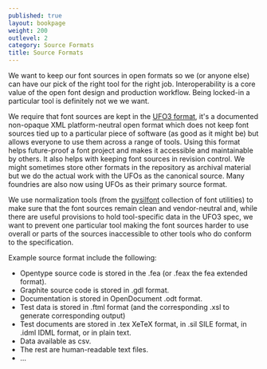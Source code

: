 ```yaml
---
published: true
layout: bookpage
weight: 200
outlevel: 2
category: Source Formats
title: Source Formats
---
```


We want to keep our font sources in open formats so we (or anyone else) can have our pick of the right tool for the right job.
Interoperability is a core value of the open font design and production workflow. Being locked-in a particular tool is definitely not we we want. 

We require that font sources are kept in the [UFO3 format](http://unifiedfontobject.org/versions/ufo3/), it's a documented non-opaque XML platform-neutral open format which does not keep font sources tied up to a particular piece of software (as good as it might be) but allows everyone to use them across a range of tools. Using this format helps future-proof a font project and makes it accessible and maintainable by others. It also helps with keeping font sources in revision control. We might sometimes store other formats in the repository as archival material but we do the actual work with the UFOs as the canonical source. Many foundries are also now using UFOs as their primary source format. 

We use normalization tools (from the [pysilfont](https://github.com/silnrsi/pysilfont) collection of font utilities) to make sure that the font sources remain clean and vendor-neutral and, while there are useful provisions to hold tool-specific data in the UFO3 spec, we want to prevent one particular tool making the font sources harder to use overall or parts of the sources inaccessible to other tools who do conform to the specification. 

Example source format include the following: 
- Opentype source code is stored in the .fea (or .feax the fea extended format).
- Graphite source code is stored in .gdl format. 
- Documentation is stored in OpenDocument .odt format. 
- Test data is stored in .ftml format  (and the corresponding .xsl to generate corresponding output) 
- Test documents are stored in .tex XeTeX format, in .sil SILE format, in .idml IDML format, or in plain text.
- Data available as csv. 
- The rest are human-readable text files. 
- ...

